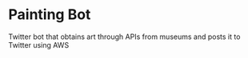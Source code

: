 # Painting Bot

Twitter bot that obtains art through APIs from museums and posts it to Twitter using AWS
